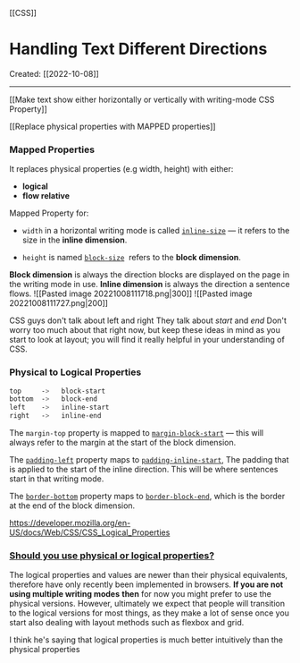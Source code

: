 [[CSS]]

# Handling Text Different Directions
Created:  [[2022-10-08]]

---
[[Make text show either horizontally or vertically with writing-mode CSS Property]]

[[Replace physical properties with MAPPED properties]]
### Mapped Properties
It replaces physical properties (e.g width, height) with either:
- **logical**
- **flow relative** 

Mapped Property for:
- `width` in a horizontal writing mode is called [`inline-size`](https://developer.mozilla.org/en-US/docs/Web/CSS/inline-size) —
    it refers to the size in the **inline dimension**. 

- `height` is named [`block-size`](https://developer.mozilla.org/en-US/docs/Web/CSS/block-size) 
    refers to the **block dimension**.


**Block dimension** is always the direction blocks are displayed on the page in the writing mode in use. 
**Inline dimension** is always the direction a sentence flows.
![[Pasted image 20221008111718.png|300]]
![[Pasted image 20221008111727.png|200]]



CSS guys don't talk about left and right
They talk about *start* and *end*
Don't worry too much about that right now, but keep these ideas in mind as you start to look at layout; you will find it really helpful in your understanding of CSS.

### Physical to Logical Properties
```CSS
top     ->   block-start
bottom  ->   block-end
left    ->   inline-start
right   ->   inline-end
```


The `margin-top` property is mapped to [`margin-block-start`](https://developer.mozilla.org/en-US/docs/Web/CSS/margin-block-start) — 
this will always refer to the margin at the start of the block dimension.
    
The [`padding-left`](https://developer.mozilla.org/en-US/docs/Web/CSS/padding-left) property maps to [`padding-inline-start`](https://developer.mozilla.org/en-US/docs/Web/CSS/padding-inline-start),
The padding that is applied to the start of the inline direction. 
This will be where sentences start in that writing mode. 

The [`border-bottom`](https://developer.mozilla.org/en-US/docs/Web/CSS/border-bottom) property maps to [`border-block-end`](https://developer.mozilla.org/en-US/docs/Web/CSS/border-block-end), 
which is the border at the end of the block dimension.


https://developer.mozilla.org/en-US/docs/Web/CSS/CSS_Logical_Properties


### [Should you use physical or logical properties?](https://developer.mozilla.org/en-US/docs/Learn/CSS/Building_blocks/Handling_different_text_directions#should_you_use_physical_or_logical_properties "Permalink to Should you use physical or logical properties?")
The logical properties and values are newer than their physical equivalents, 
    therefore have only recently been implemented in browsers. 
**If you are not using multiple writing modes** 
**then** for now you might prefer to use the physical versions. 
However, 
    ultimately we expect that people will transition to the logical versions for most things, 
    as they make a lot of sense once you start also dealing with layout methods such as flexbox and grid.

I think he's saying that logical properties is much better intuitively than the physical properties
